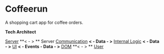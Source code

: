# Coffeerun 

A shopping cart app for coffee orders. 

**Tech Architect**

<u>Server</u>  **< - > ** Server <u>Communication</u> **< - Data - >** <u>Internal Logic</u> **< - Data - >** <u>UI</u>  **< - Events - Data - >** <u>DOM</u> **< - > ** <u>User</u>
